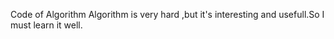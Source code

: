 Code of Algorithm
	Algorithm is very hard ,but it's interesting and usefull.So I must learn it well.